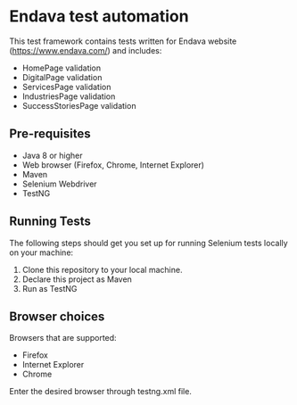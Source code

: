 # Endava test automation

This test framework contains tests written for Endava website (https://www.endava.com/) and includes:

* HomePage validation
* DigitalPage validation
* ServicesPage validation
* IndustriesPage validation
* SuccessStoriesPage validation

## Pre-requisites

* Java 8 or higher
* Web browser (Firefox, Chrome, Internet Explorer)
* Maven
* Selenium Webdriver
* TestNG

## Running Tests

The following steps should get you set up for running Selenium tests locally on your machine:

1. Clone this repository to your local machine.
2. Declare this project as Maven
3. Run as TestNG

## Browser choices

Browsers that are supported:
* Firefox
* Internet Explorer
* Chrome

Enter the desired browser through testng.xml file.

